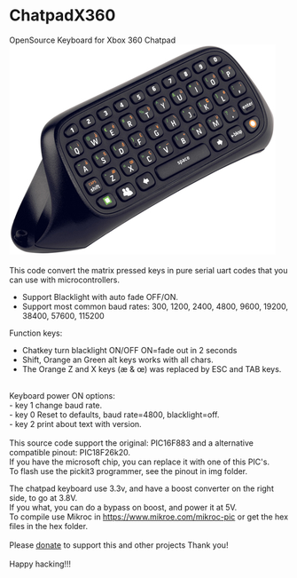 # ChatpadX360
OpenSource Keyboard for Xbox 360 Chatpad<br>
<img src="https://raw.githubusercontent.com/vslinuxdotnet/ChatpadX360/main/img/chatpadkeyboard.jpg">
<br><br>
This code convert the matrix pressed keys in pure serial uart codes that you can use with microcontrollers.
- Support Blacklight with auto fade OFF/ON.
- Support most common baud rates: 300, 1200, 2400, 4800, 9600, 19200, 38400, 57600, 115200

Function keys:<br>
  - Chatkey turn blacklight ON/OFF ON=fade out in 2 seconds<br>
  - Shift, Orange an Green alt keys works with all chars.<br>
  - The Orange Z and X keys (æ & œ) was replaced by ESC and TAB keys.<br>
  <br>
Keyboard power ON options:<br>
 - key 1 change baud rate.<br>
 - key 0 Reset to defaults, baud rate=4800, blacklight=off.<br>
 - key 2 print about text with version.<br> 
<br>
This source code support the original: PIC16F883 and a alternative compatible pinout: PIC18F26k20.<br>
If you have the microsoft chip, you can replace it with one of this PIC's.<br>
To flash use the pickit3 programmer, see the pinout in img folder.<br>

The chatpad keyboard use 3.3v, and have a boost converter on the right side, to go at 3.8V.<br>
If you what, you can do a bypass on boost, and power it at 5V.<br>
To compile use Mikroc in https://www.mikroe.com/mikroc-pic or get the hex files in the hex folder.
<br><br>
Please <a href="https://www.paypal.com/cgi-bin/webscr?cmd=_donations&business=ebay@vslinux.net&lc=PT&no_note=0&item_name=Open+Source+Software&cn=&curency_code=EUR&bn=PP-DonationsBF:btn_donateCC_LG.gif:NonHosted">donate</a> to support this and other projects
Thank you!
<br><br>
Happy hacking!!!
